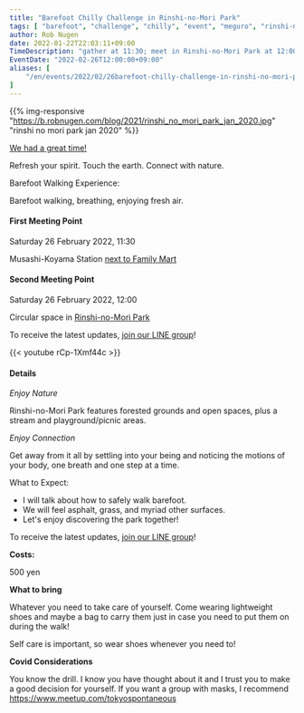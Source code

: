 ```yaml
---
title: "Barefoot Chilly Challenge in Rinshi-no-Mori Park"
tags: [ "barefoot", "challenge", "chilly", "event", "meguro", "rinshi-no-mori", "walk", "林試の森公園" ]
author: Rob Nugen
date: 2022-01-22T22:03:11+09:00
TimeDescription: "gather at 11:30; meet in Rinshi-no-Mori Park at 12:00"
EventDate: "2022-02-26T12:00:00+09:00"
aliases: [
    "/en/events/2022/02/26barefoot-chilly-challenge-in-rinshi-no-mori-park",
]
---
```


{{% img-responsive "https://b.robnugen.com/blog/2021/rinshi_no_mori_park_jan_2020.jpg" "rinshi no mori park jan 2020" %}}

[We had a great time!](/blog/2022/02/26/barefoot-not-so-chilly-challenge-in-rinshi-no-mori-park)

Refresh your spirit. Touch the earth. Connect with nature.

Barefoot Walking Experience:

Barefoot walking, breathing, enjoying fresh air.

#### First Meeting Point

Saturday 26 February 2022, 11:30

Musashi-Koyama Station [next to Family Mart](https://goo.gl/maps/y3UrUcLu5heqNc8VA)

#### Second Meeting Point

Saturday 26 February 2022, 12:00

Circular space in [Rinshi-no-Mori Park](https://goo.gl/maps/RT2w4S4BvaHFreHM8)

To receive the latest updates, [join our LINE group](/contact/)!

{{< youtube rCp-1Xmf44c >}}

#### Details

*Enjoy Nature*

Rinshi-no-Mori Park features
forested grounds and open spaces,
plus a stream and
playground/picnic areas.

*Enjoy Connection*

Get away from it all by settling into your being and noticing the
motions of your body, one breath and one step at a time.

What to Expect:

* I will talk about how to safely walk barefoot.
* We will feel asphalt, grass, and myriad other surfaces.
* Let's enjoy discovering the park together!

To receive the latest updates, [join our LINE group](/contact/)!

**Costs:**

500 yen

**What to bring**

Whatever you need to take care of yourself.  Come wearing lightweight
shoes and maybe a bag to carry them just in case you need to put them on
during the walk!

Self care is important, so wear shoes whenever you need to!

**Covid Considerations**

You know the drill.  I know you have thought about it and I trust you
to make a good decision for yourself.  If you want a group with masks,
I recommend https://www.meetup.com/tokyospontaneous
